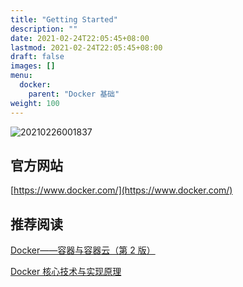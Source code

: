 ```yaml
---
title: "Getting Started"
description: ""
date: 2021-02-24T22:05:45+08:00
lastmod: 2021-02-24T22:05:45+08:00
draft: false
images: []
menu:
  docker:
    parent: "Docker 基础"
weight: 100
---
```


![20210226001837](https://cdn.jsdelivr.net/gh/koktlzz/ImgBed@master/20210226001837.png)

## 官方网站

[https://www.docker.com/](https://www.docker.com/)

## 推荐阅读

[Docker——容器与容器云（第 2 版）](https://www.ituring.com.cn/book/1899)

[Docker 核心技术与实现原理](https://draveness.me/docker/)
